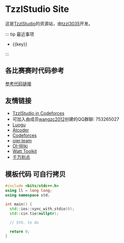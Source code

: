 <script setup>
  import { reactive } from 'vue'
  const tip = reactive({
    "CFR991 (Online)": "https://codeforces.com/contests/2050",
    "ABC383": "https://atcoder.jp/contests/abc383"
  })
</script>

# TzzlStudio Site

这是[TzzlStudio](https://www.luogu.com.cn/team/82054#main)的资源站，由[tzzl3035](https://www.luogu.com.cn/user/1030559)开发。

::: tip 最近事项
<ul>
  <li v-for="(val, key) in tip">
    <a :href="val">{{key}}</a>
  </li>
</ul>
:::

## 各比赛赛时代码参考
[参考代码链接](/refcode)

## 友情链接
- [TzzlStudio in Codeforces](https://codeforces.com/group/ehqDq1wqEf/contests)
- 可加入由成员[wangzc2012](https://www.luogu.com.cn/user/1221613)创建的QQ群聊: 753265027
- [Luogu](https://www.luogu.com.cn)
- [Atcoder](https://atcoder.jp)
- [Codeforces](https://codeforces.com)
- [oier.team](https://oier.team/)
- [OI-Wiki](https://oi-wiki.org)
- [Watt Toolkit](https://steampp.net/)
- [千万别点](/bbjiyu.exe)

## 模板代码 可自行拷贝
```cpp
#include <bits/stdc++.h>
using ll = long long;
using namespace std;

int main() {
  std::ios::sync_with_stdio(0);
  std::cin.tie(nullptr);

  // Sth. to do

  return 0;
}
```
